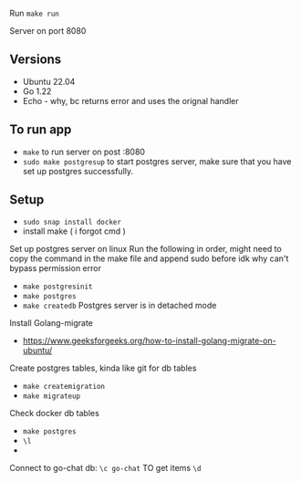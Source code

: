 Run `make run`

Server on port 8080

## Versions
- Ubuntu 22.04
- Go 1.22
- Echo - why, bc returns error and uses the orignal handler

## To run app
- `make` to run server on post :8080
- `sudo make postgresup` to start postgres server, make sure that you have set up postgres successfully.

## Setup
- `sudo snap install docker`
- install make ( i forgot cmd )


Set up postgres server on linux
Run the following in order, might need to copy the command in the make file and append sudo before idk why can't bypass permission error
- `make postgresinit`
- `make postgres`
- `make createdb` 
Postgres server is in detached mode

Install Golang-migrate
- https://www.geeksforgeeks.org/how-to-install-golang-migrate-on-ubuntu/

Create postgres tables, kinda like git for db tables
- `make createmigration`
- `make migrateup`


Check docker db tables
- `make postgres`
- `\l`
- 
Connect to go-chat db: `\c go-chat`
TO get items `\d`

